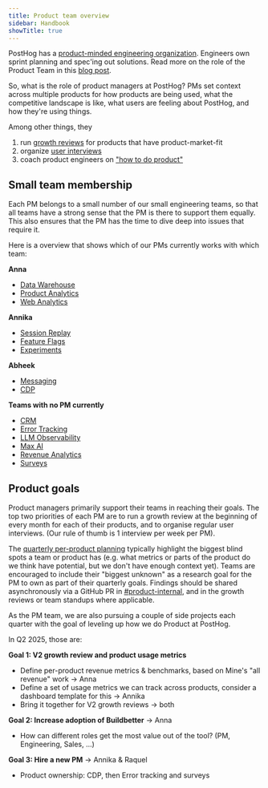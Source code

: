 ```yaml
---
title: Product team overview
sidebar: Handbook
showTitle: true
---
```


PostHog has a [product-minded engineering organization](/blog/turning-engineers-into-product-people). Engineers own sprint planning and spec'ing out solutions. Read more on the role of the Product Team in this [blog post](/blog/product-at-posthog).

So, what is the role of product managers at PostHog? PMs set context across multiple products for how products are being used, what the competitive landscape is like, what users are feeling about PostHog, and how they're using things.

Among other things, they

1. run [growth reviews](/handbook/product/per-product-growth-reviews) for products that have product-market-fit
2. organize [user interviews](/handbook/product/user-feedback)
3. coach product engineers on ["how to do product"](/handbook/engineering/product-engineering)

## Small team membership

Each PM belongs to a small number of our small engineering teams, so that all teams have a strong sense that the PM is there to support them equally. This also ensures that the PM has the time to dive deep into issues that require it.

Here is a overview that shows which of our PMs currently works with which team:

**Anna**
- [Data Warehouse](/teams/data-warehouse)
- [Product Analytics](/teams/product-analytics)
- [Web Analytics](web-analytics)

**Annika**
- [Session Replay](/teams/session-replay)
- [Feature Flags](/teams/feature-flags)
- [Experiments](/teams/experiments)

**Abheek**
- [Messaging](/teams/messaging)
- [CDP](/teams/cdp)
  
**Teams with no PM currently**

- [CRM](/teams/crm)
- [Error Tracking](/teams/error-tracking)
- [LLM Observability](/teams/llm-observability)
- [Max AI](/teams/max-ai)
- [Revenue Analytics](/teams/revenue-analytics)
- [Surveys](/teams/surveys)

## Product goals

Product managers primarily support their teams in reaching their goals. The top two priorities of each PM are to run a growth review at the beginning of every month for each of their products, and to organise regular user interviews. (Our rule of thumb is 1 interview per week per PM).

The [quarterly per-product planning](/handbook/company/goal-setting) typically highlight the biggest blind spots a team or product has (e.g. what metrics or parts of the product do we think have potential, but we don't have enough context yet). Teams are encouraged to include their "biggest unknown" as a research goal for the PM to own as part of their quarterly goals. Findings should be shared asynchronously via a GitHub PR in [#product-internal](https://github.com/PostHog/product-internal), and in the growth reviews or team standups where applicable.

As the PM team, we are also pursuing a couple of side projects each quarter with the goal of leveling up how we do Product at PostHog.

In Q2 2025, those are:

**Goal 1: V2 growth review and product usage metrics**
* Define per-product revenue metrics & benchmarks, based on Mine's "all revenue" work -> Anna
* Define a set of usage metrics we can track across products, consider a dashboard template for this -> Annika
* Bring it together for V2 growth reviews -> both

**Goal 2: Increase adoption of Buildbetter** -> Anna
* How can different roles get the most value out of the tool? (PM, Engineering, Sales, ...)

**Goal 3: Hire a new PM** -> Annika & Raquel
* Product ownership: CDP, then Error tracking and surveys
